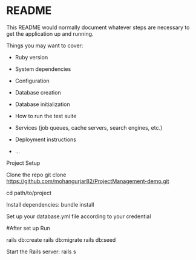 # README

This README would normally document whatever steps are necessary to get the
application up and running.

Things you may want to cover:

* Ruby version

* System dependencies

* Configuration

* Database creation

* Database initialization

* How to run the test suite

* Services (job queues, cache servers, search engines, etc.)

* Deployment instructions

* ...

Project Setup

Clone the repo
git clone https://github.com/mohangurjar82/ProjectManagement-demo.git

cd path/to/project

Install dependencies: bundle install

Set up your database.yml file according to your credential

#After set up Run

rails db:create
rails db:migrate
rails db:seed

Start the Rails server: rails s

